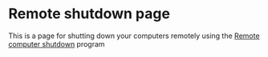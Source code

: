 # Remote shutdown page

This is a page for shutting down your computers remotely using the <a href="https://github.com/Nikola-Ver/Remote-computer-shutdown">Remote computer shutdown</a> program
